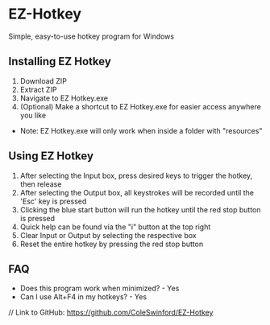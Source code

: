 # EZ-Hotkey
Simple, easy-to-use hotkey program for Windows

## Installing EZ Hotkey
1) Download ZIP
2) Extract ZIP
3) Navigate to EZ Hotkey.exe
4) (Optional) Make a shortcut to EZ Hotkey.exe for easier access anywhere you like
- Note: EZ Hotkey.exe will only work when inside a folder with "resources"

## Using EZ Hotkey
1) After selecting the Input box, press desired keys to trigger the hotkey, then release
2) After selecting the Output box, all keystrokes will be recorded until the 'Esc' key is pressed
3) Clicking the blue start button will run the hotkey until the red stop button is pressed
4) Quick help can be found via the "i" button at the top right
5) Clear Input or Output by selecting the respective box
6) Reset the entire hotkey by pressing the red stop button

## FAQ
*  Does this program work when minimized? - Yes
* Can I use Alt+F4 in my hotkeys? - Yes


// Link to GitHub: https://github.com/ColeSwinford/EZ-Hotkey
